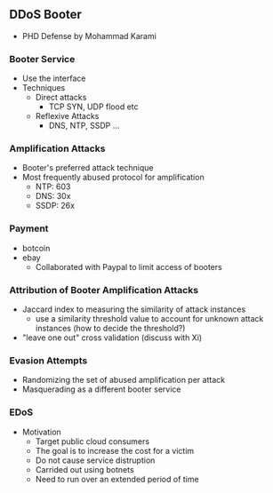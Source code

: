 ## DDoS Booter

- PHD Defense by Mohammad Karami

### Booter Service

- Use the interface 
- Techniques
  - Direct attacks
    - TCP SYN, UDP flood etc
  - Reflexive Attacks
    - DNS, NTP, SSDP ...
    
### Amplification Attacks
- Booter's preferred attack technique
- Most frequently abused protocol for amplification
  - NTP: 603
  - DNS: 30x
  - SSDP: 26x
  

### Payment
- botcoin
- ebay
  - Collaborated with Paypal to limit access of booters

### Attribution of Booter Amplification Attacks
- Jaccard index to measuring the similarity of attack instances
  - use a similarity threshold value to account for unknown attack instances (how to decide the threshold?)
- "leave one out" cross validation (discuss with Xi)

### Evasion Attempts
- Randomizing the set of abused amplification per attack
- Masquerading as a different booter service

### EDoS
- Motivation
  - Target public cloud consumers
  - The goal is to increase the cost for a victim
  - Do not cause service distruption
  - Carrided out using botnets
  - Need to run over an extended period of time




  



